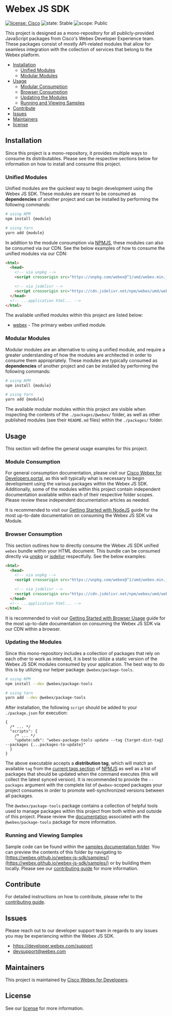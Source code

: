 # Webex JS SDK

[![license: Cisco](https://img.shields.io/badge/License-Cisco-blueviolet?style=flat-square)](https://github.com/webex/webex-js-sdk/blob/master/LICENSE)
![state: Stable](https://img.shields.io/badge/State-Stable-blue?style=flat-square)
![scope: Public](https://img.shields.io/badge/Scope-Public-darkgreen?style=flat-square)

This project is designed as a mono-repository for all publicly-provided JavaScript packages from Cisco's Webex Developer Experience team. These packages consist of mostly API-related modules that allow for seamless integration with the collection of services that belong to the Webex platform.

* [Installation](#installation)
  * [Unified Modules](#unified-modules)
  * [Modular Modules](#modular-modules)
* [Usage](#usage)
  * [Modular Consumption](#modular-consumption)
  * [Browser Consumption](#browser-consumption)
  * [Updating the Modules](#updating-the-modules)
  * [Running and Viewing Samples](#running-and-viewing-samples)
* [Contribute](#contribute)
* [Issues](#issues)
* [Maintainers](#maintainers)
* [license](#license)

## Installation

Since this project is a mono-repository, it provides multiple ways to consume its distributables. Please see the respective sections below for information on how to install and consume this project.

### Unified Modules

Unified modules are the quickest way to begin development using the Webex JS SDK. These modules are meant to be consumed as **dependencies** of another project and can be installed by performing the following commands:

```bash
# using NPM
npm install {module}

# using Yarn
yarn add {module}
```

In addition to the module consumption via [NPMJS](https://www.npmjs.com/), these modules can also be consumed via our CDN. See the below examples of how to consume the unified modules via our CDN:

```html
<html>
  <head>
    <!-- via unpkg -->
    <script crossorigin src="https://unpkg.com/webex@^1/umd/webex.min.js"></script>

    <!-- via jsdelivr -->
    <script crossorigin src="https://cdn.jsdelivr.net/npm/webex/umd/webex.min.js"></script>
  </head>
  <!-- ...application html... -->
</html>
```

The available unified modules within this project are listed below:

* [webex](./packages/webex/) - The primary webex unified module.

### Modular Modules

Modular modules are an alternative to using a unified module, and require a greater understanding of how the modules are architected in order to consume them appropriately. These modules are typically consumed as **dependencies** of another project and can be installed by performing the following commands:

```bash
# using NPM
npm install {module}

# using Yarn
yarn add {module}
```

The available modular modules within this project are visible when inspecting the contents of the `./packages/@webex/` folder, as well as other published modules (see their `README.md` files) within the `./packages/` folder.

## Usage

This section will define the general usage examples for this project.

### Module Consumption

For general consumption documentation, please visit our [Cisco Webex for Developers portal](https://developer.webex.com/), as this will typically what is necessary to begin development using the various packages within the Webex JS SDK. Additionally, some of the modules within this project contain independent documentation available within each of their respective folder scopes. Please review these independent documentation articles as needed.

It is recommended to visit our [Getting Started with NodeJS](https://developer.webex.com/docs/sdks/node) guide for the most up-to-date documentation on consuming the Webex JS SDK via Module.

### Browser Consumption

This section outlines how to directly consume the Webex JS SDK unified `webex` bundle within your HTML document. This bundle can be consumed directly via [unpkg](https://unpkg.com/) or [jsdelivr](https://jsdelivr.com/) respectfully. See the below examples:

```html
<html>
  <head>
    <!-- via unpkg -->
    <script crossorigin src="https://unpkg.com/webex@^1/umd/webex.min.js"></script>

    <!-- via jsdelivr -->
    <script crossorigin src="https://cdn.jsdelivr.net/npm/webex/umd/webex.min.js"></script>
  </head>
  <!-- ...application html... -->
</html>
```

It is recommended to visit our [Getting Started with Browser Usage](https://developer.webex.com/docs/sdks/browser) guide for the most up-to-date documentation on consuming the Webex JS SDK via our CDN within a browser.

### Updating the Modules

Since this mono-repository includes a collection of packages that rely on each other to work as intended, it is best to utilize a static version of the Webex JS SDK modules consumed by your application. The best way to do this is by utilizing our helper package: `@webex/package-tools`.

```bash
# using NPM
npm install --dev @webex/package-tools

# using Yarn
yarn add --dev @webex/package-tools
```

After installation, the following `script` should be added to your `./package.json` for execution:

```jsonc
{
  /* ... */
  "scripts": {
    /* ... */
    "update:sdk": "webex-package-tools update --tag {target-dist-tag} --packages {...packages-to-update}"
  }
}
```

The above executable accepts a **distribution tag**, which will match an available `tag` from the [current tags section](https://www.npmjs.com/package/webex?activeTab=versions) of [NPMJS](https://www.npmjs.com/) as well as a list of packages that should be updated when the command executes (this will collect the latest synced version). It is recommended to provide the `--packages` argument with the complete list of `@webex`-scoped packages your project consumes in order to promote well-synchronized versions between all packages.

The `@webex/package-tools` package contains a collection of helpful tools used to manage packages within this project from both within and outside of this project. Please review the [documentation](./packages/tools/package/) associated with the `@webex/package-tools` package for more information.

### Running and Viewing Samples

Sample code can be found within the [samples documentation folder](./docs/samples). You can preview the contents of this folder by navigating to [https://webex.github.io/webex-js-sdk/samples/](https://webex.github.io/webex-js-sdk/samples/) or by building them locally. Please see our [contributing guide](./CONTRIBUTING.md) for more information.

## Contribute

For detailed instructions on how to contribute, please refer to the [contributing guide](./CONTRIBUTING.md).

## Issues

Please reach out to our developer support team in regards to any issues you may be experiencing within the Webex JS SDK.

* <https://developer.webex.com/support>
* <devsupport@webex.com>

## Maintainers

This project is maintained by [Cisco Webex for Developers](https://developer.webex.com/).

## License

See our [license](./LICENSE) for more information.